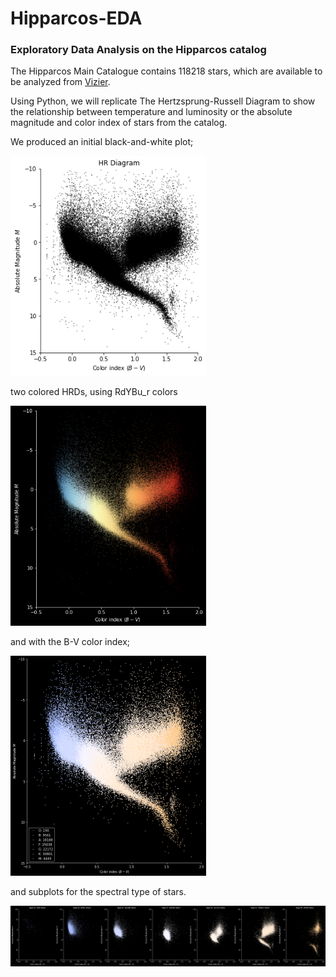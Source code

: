 # Hipparcos-EDA
### Exploratory Data Analysis on the Hipparcos catalog

The Hipparcos Main Catalogue contains 118218 stars, which are available to be analyzed from [Vizier](https://vizier.cds.unistra.fr/viz-bin/VizieR-3?-source=I/239/hip_main&-out.max=50&-out.form=HTML%20Table&-out.add=_r&-out.add=_RAJ,_DEJ&-sort=_r&-oc.form=sexa). 

Using Python, we will replicate The Hertzsprung-Russell Diagram to show the relationship between temperature and luminosity or the absolute magnitude and color index of stars from the catalog. 

We produced an initial black-and-white plot;


<img src="https://github.com/LanzLagman/Hipparcos-EDA/blob/611aea3202bfe99389d2ab62d8670c68f9d1ee7d/Data/Outputs/HRD%20BW.png" width=313 height=352>

two colored HRDs, using RdYBu_r colors

<img src="https://github.com/LanzLagman/Hipparcos-EDA/blob/5ca4080ee2a12519de302a3dda2ae7efd371e475/Data/Outputs/HRD%20RdYBu_r.png" width=313 height=352>


and with the B-V color index;

<img src="https://github.com/LanzLagman/Hipparcos-EDA/blob/5ca4080ee2a12519de302a3dda2ae7efd371e475/Data/Outputs/HRD%20BV.png" width=313 height=352>

and subplots for the spectral type of stars.

![alt text](https://github.com/LanzLagman/Hipparcos-EDA/blob/5ca4080ee2a12519de302a3dda2ae7efd371e475/Data/Outputs/Spectral%20Type%20Subplots.png)

